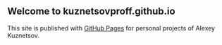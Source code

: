 ## Welcome to kuznetsovproff.github.io

This site is published with [GitHub Pages](https://pages.github.com/) for personal projects of Alexey Kuznetsov.

